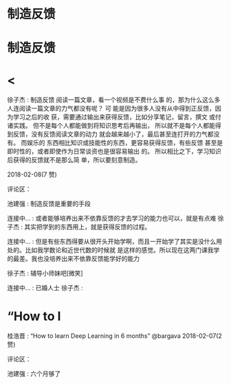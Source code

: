 # 制造反馈

# 制造反馈

# <

徐子杰 : 制造反馈 阅读一篇文章，看一个视频是不费什么事 的，那为什么这么多人连阅读一篇文章的力气都没有呢？ 可 能是因为很多人没有从中得到正反馈，因为学习之后的收 获，需要通过输出来获得反馈，比如分享笔记，留言，撰文 或付诸实践。 但不是每个人都能做到将知识思考后再输出， 所以就不是每个人都能得到反馈，没有反馈阅读文章的动力 就会越来越小了，最后甚至连打开的力气都没有。 而娱乐的 东西相比知识或技能性的东西，更容易获得反馈，有些反馈 甚至是即时性的，或者即使作为日常谈资也是很容易输出 的。 所以相比之下，学习知识后获得的反馈就不是那么简 单，所以要刻意制造。

2018-02-08(7 赞)

评论区：

池建强 : 制造反馈是重要的手段

连接中... : 或者能够培养出来不依靠反馈的才去学习的能力也可以，就是有点难 徐子杰 : 其实把学到的东西用上，就是获得反馈的过程。

连接中... : 但是有些东西得要从很开头开始学啊，而且一开始学了其实是没什么用处的。比如我学数论和近世代数的时候就 是这样的感觉。所以现在这两门课我学的最差。我也没培养出来不依靠反馈能学好的能力

徐子杰 : 辅导小师妹吧[微笑]

连接中... : 已婚人士 徐子杰 :

# “How to l

桂浩晋 : “How to learn Deep Learning in 6 months” @bargava 2018-02-07(2 赞)

评论区：

池建强 : 六个月够了